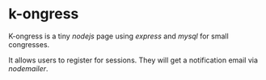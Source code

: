# k-ongress

K-ongress is a tiny *nodejs* page using *express* and *mysql* for small congresses.

It allows users to register for sessions. They will get a notification email via *nodemailer*.
